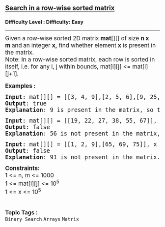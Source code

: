 <h2><a href="https://www.geeksforgeeks.org/problems/search-in-a-row-wise-sorted-matrix/1?page=1&category=Binary%20Search&difficulty=Easy,Medium,Hard&status=unsolved,attempted&sortBy=accuracy">Search in a row-wise sorted matrix</a></h2><h3>Difficulty Level : Difficulty: Easy</h3><hr><div class="problems_problem_content__Xm_eO"><p><span style="font-size: 14pt;">Given a row-wise sorted 2D matrix <strong>mat</strong>[][] of size <strong>n x m&nbsp;</strong>and<strong>&nbsp;</strong>an integer <strong>x,</strong> find whether element <strong>x</strong> is present in the matrix.<br>Note: In a row-wise sorted matrix, each row is sorted in itself, i.e. for any i, j within bounds, mat[i][j] &lt;= mat[i][j+1].</span><br style="font-size: 18px;"><br><span style="font-size: 14pt;"><strong>Examples :</strong></span></p>
<pre><span style="font-size: 14pt;"><strong>Input</strong>: mat[][] = [[3, 4, 9],[2, 5, 6],[9, 25, 27]], x = 9
<strong>Output</strong>: true
<strong>Explanation</strong>: 9 is present in the matrix, so the output is true.
</span></pre>
<pre><span style="font-size: 14pt;"><strong>Input</strong>: mat[][] = [[19, 22, 27, 38, 55, 67]], x = 56<br><strong>Output</strong>: false
<strong>Explanation</strong>: 56 is not present in the matrix, so the output is false.<br></span></pre>
<pre><span style="font-size: 14pt;"><strong>Input</strong>: mat[][] = [[1, 2, 9],[65, 69, 75]], x = 91</span><br><span style="font-size: 14pt;"><strong>Output</strong>: false
<strong>Explanation</strong>: 91 is not present in the matrix.</span></pre>
<p><span style="font-size: 14pt;"><strong>Constraints:<br></strong>1 &lt;= n, m &lt;= 1000<br>1 &lt;= mat[i][j] &lt;= 10<sup>5</sup><br>1 &lt;= x &lt;= 10<sup>5</sup></span></p></div><br><p><span style=font-size:18px><strong>Topic Tags : </strong><br><code>Binary Search</code>&nbsp;<code>Arrays</code>&nbsp;<code>Matrix</code>&nbsp;